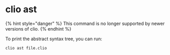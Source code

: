 # clio ast

{% hint style="danger" %}
This command is no longer supported by newer versions of clio.
{% endhint %}

To print the abstract syntax tree, you can run:

```text
clio ast file.clio
```

